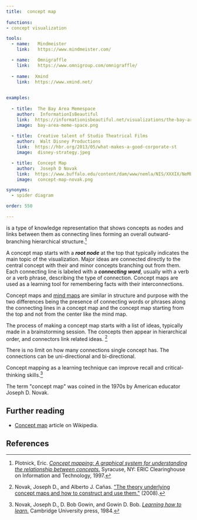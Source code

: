 ```yaml
---
title:  concept map
  
functions:
- concept visualization

tools:
  - name:   Mindmeister
    link:   https://www.mindmeister.com/

  - name:   Omnigraffle
    link:   https://www.omnigroup.com/omnigraffle/
  
  - name:  Xmind
    link:  https://www.xmind.net/
  

examples:
  
  - title:  The Bay Area Memespace
    author:  InformationIsBeautiful
    link:  https://informationisbeautiful.net/visualizations/the-bay-area-memespace-silicon-valleys-most-contagious-ideas/
    image:  bay-area-meme-space.png
    
  - title:  Creative talent of Studio Theatrical Films
    author:  Walt Disney Productions
    link:  https://hbr.org/2013/05/what-makes-a-good-corporate-st
    image:  disney-strategy.jpeg

  - title:  Concept Map
    author:  Joseph D Novak
    link:  https://www.buffalo.edu/content/dam/www/nemla/NIS/XXXIX/NeMLA%20Italian%20Studies%202017%20-%20Mind%20Maps.pdf
    image:  concept-map-novak.png

synonyms:
  - spider diagram

order: 550

---
```

is a type of knowledge representation that shows concepts as nodes and links between them as connecting lines forming an overall outward-branching hierarchical structure.[^plotnik] 

<!--more-->

A concept map starts with a ***root node*** at the top that typically indicates the main topic of the visualization. Major ideas are connected directly to the central concept with their and minor concepts branching out from them. Each connecting line is labeled with a ***connecting word***, usually with a verb or a verb phrase, describing the type of connection. Concept maps are used as a learning tool for remembering facts with their interconnections.

Concept maps and [mind maps](/mind-map) are similar in structure and purpose with the two differences being the presence of connecting words or phrases along the connecting lines in a concept map and the concept map starting from the top and not from the center like the mind map.

The process of making a concept map starts with a list of ideas, typically made in a brainstorming session. The concepts then appear in hierarchical order, and connectors link related ideas. [^novak2] 

There is no limit on how many connections single concept has. The connections can be uni-directional and bi-directional.

Concept mapping as a learning technique can improve recall and critical-thinking skills.[^novak]

The term "concept map" was coined in the 1970s by American educator Joseph D. Novak.


## Further reading
- [Concept map](https://en.wikipedia.org/wiki/Concept_map) article on Wikipedia.

## References
[^plotnik]: Plotnick, Eric. [*Concept mapping: A graphical system for understanding the relationship between concepts.*](https://files.eric.ed.gov/fulltext/ED407938.pdf) Syracuse, NY: ERIC Clearinghouse on Information and Technology, 1997.

[^novak2]:  Novak, Joseph D., and Alberto J. Cañas. ["The theory underlying concept maps and how to construct and use them."](https://web.stanford.edu/dept/SUSE/projects/ireport/articles/concept_maps/The%20Theory%20Underlying%20Concept%20Maps.pdf)  (2008).

[^novak]: Novak, Joseph D., D. Bob Gowin, and Gowin D. Bob. [*Learning how to learn.*](https://doi.org/10.1017/CBO9781139173469) Cambridge University press, 1984.



